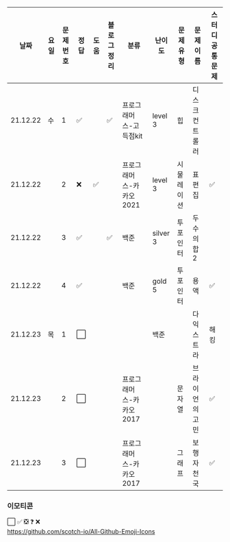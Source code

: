 

|날짜|요일|문제번호|정답|도움|블로그 정리|분류|난이도|문제 유형|문제 이름| 스터디 공통 문제 |
| ------ | ------ | ------ | ------ | ------ | ------ |------ | ------ | ------ | ------ | ------ |
|21.12.22 | 수 | 1 | :white_check_mark:  | |:white_check_mark: |프로그래머스-고득점kit|level 3|힙| 디스크 컨트롤러| |
|21.12.22 |  | 2 | :x: | :white_check_mark: ||프로그래머스-카카오2021|level 3|시물레이션|표편집|:white_check_mark: |
|21.12.22 |  | 3 | :white_check_mark: | |:white_check_mark:|백준|silver 3| 투포인터 | 두수의합2| |
|21.12.22 |  | 4 | :white_check_mark: | | |백준|gold 5| 투포인터 | 용액 | :white_check_mark: |
|21.12.23 | 목 | 1 | :white_large_square: | | | |백준|| 다익스트라 | 해킹 | :white_check_mark: |
|21.12.23 |  | 2 | :white_large_square: | | |프로그래머스-카카오2017|| 문자열 | 브라이언의 고민 | :white_check_mark: |
|21.12.23 |  | 3 | :white_large_square: | | |프로그래머스-카카오2017|| 그래프 | 보행자 천국 | :white_check_mark: |

### 이모티콘

:white_large_square:
:white_check_mark:
:negative_squared_cross_mark:
:question:
:x:       
https://github.com/scotch-io/All-Github-Emoji-Icons
